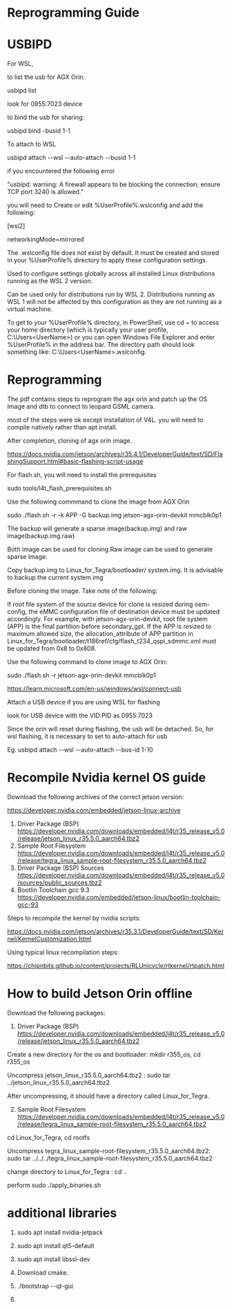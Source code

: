 # Reprogramming Guide

# USBIPD 


For WSL,

to list the usb for AGX Orin:

usbipd list

look for 0955:7023 device

to bind the usb for sharing:

usbipd bind -busid 1-1

To attach to WSL

usbipd attach --wsl --auto-attach --busid 1-1

if you encountered the following error

"usbipd: warning: A firewall appears to be blocking the connection; ensure TCP port 3240 is allowed."

you will need to Create or edit %UserProfile%.wslconfig and add the following:

[wsl2]

networkingMode=mirrored

The .wslconfig file does not exist by default. It must be created and stored in your %UserProfile% directory to apply these configuration settings.

Used to configure settings globally across all installed Linux distributions running as the WSL 2 version.

Can be used only for distributions run by WSL 2. Distributions running as WSL 1 will not be affected by this configuration as they are not running as a virtual machine.

To get to your %UserProfile% directory, in PowerShell, use cd ~ to access your home directory (which is typically your user profile, C:\Users\<UserName>) or you can open Windows File Explorer and enter %UserProfile% in the address bar. The directory path should look something like: C:\Users\<UserName>\.wslconfig.


# Reprogramming
The pdf contains steps to reprogram the agx orin and patch up the OS Image and dtb to connect to leopard GSML camera.

most of the steps were ok except installation of V4L. you will need to compile natively rather than apt install.

After completion, cloning of agx orin image.

https://docs.nvidia.com/jetson/archives/r35.4.1/DeveloperGuide/text/SD/FlashingSupport.html#basic-flashing-script-usage

For flash.sh, you will need to install the prerequisites

sudo tools/l4t_flash_prerequisites.sh

Use the following commmand to clone the image from AGX Orin

sudo ./flash.sh -r -k APP -G backup.img jetson-agx-orin-devkit mmcblk0p1

The backup will generate a sparse image(backup.img) and raw image(backup.img.raw)

Both image can be used for cloning.Raw image can be used to generate sparse image.

Copy backup.img to Linux_for_Tegra/bootloader/ system.img. It is advisable to backup the current system.img

Before cloning the image. Take note of the following:

If root file system of the source device for clone is resized during oem-config, the eMMC configuration file of destination device must be updated accordingly.
For example, with jetson-agx-orin-devkit, root file system (APP) is the final partition before secondary_gpt. If the APP is resized to maximum allowed size,
the allocation_attribute of APP partition in Linux_for_Tegra/bootloader/t186ref/cfg/flash_t234_qspi_sdmmc.xml must be updated from 0x8 to 0x808.

Use the following command to clone image to AGX Orin:

sudo ./flash.sh -r jetson-agx-orin-devkit mmcblk0p1

https://learn.microsoft.com/en-us/windows/wsl/connect-usb

Attach a USB device if you are using WSL for flashing

look for USB device with the VID:PID as 0955:7023

Since the orin will reset during flashing, the usb will be detached. So, for wsl flashing, it is necessary to set to auto-attach for usb

Eg. usbipd attach --wsl --auto-attach --bus-id 1-10

# Recompile Nvidia kernel OS guide

Download the following archives of the correct jetson version:

https://developer.nvidia.com/embedded/jetson-linux-archive

1. Driver Package (BSP) https://developer.nvidia.com/downloads/embedded/l4t/r35_release_v5.0/release/jetson_linux_r35.5.0_aarch64.tbz2
2. Sample Root Filesystem https://developer.nvidia.com/downloads/embedded/l4t/r35_release_v5.0/release/tegra_linux_sample-root-filesystem_r35.5.0_aarch64.tbz2
3. Driver Package (BSP) Sources https://developer.nvidia.com/downloads/embedded/l4t/r35_release_v5.0/sources/public_sources.tbz2
4. Bootlin Toolchain gcc 9.3 https://developer.nvidia.com/embedded/jetson-linux/bootlin-toolchain-gcc-93

Steps to recompile the kernel by nvidia scripts:

https://docs.nvidia.com/jetson/archives/r35.3.1/DeveloperGuide/text/SD/Kernel/KernelCustomization.html

Using typical linux recompilation steps:

https://chipnbits.github.io/content/projects/RLUnicycle/rtkernel/rtpatch.html

# How to build Jetson Orin offline

Download the following packages:

1. Driver Package (BSP) https://developer.nvidia.com/downloads/embedded/l4t/r35_release_v5.0/release/jetson_linux_r35.5.0_aarch64.tbz2

Create a new directory for the os and bootloader: mkdir r355_os,  cd r355_os

Uncompress jetson_linux_r35.5.0_aarch64.tbz2 : sudo tar ../jetson_linux_r35.5.0_aarch64.tbz2

After uncompressing, it should have a directory called Linux_for_Tegra.

2. Sample Root Filesystem https://developer.nvidia.com/downloads/embedded/l4t/r35_release_v5.0/release/tegra_linux_sample-root-filesystem_r35.5.0_aarch64.tbz2

cd Linux_for_Tegra, cd rootfs

Uncompress tegra_linux_sample-root-filesystem_r35.5.0_aarch64.tbz2: sudo tar ../../../tegra_linux_sample-root-filesystem_r35.5.0_aarch64.tbz2

change directory to Linux_for_Tegra : cd ..

perform sudo ./apply_binaries.sh

# additional libraries

1. sudo apt install nvidia-jetpack

2. sudo apt install qt5-default

3. sudo apt install libssl-dev

4. Download cmake.

5. ./bootstrap --qt-gui

6. 

